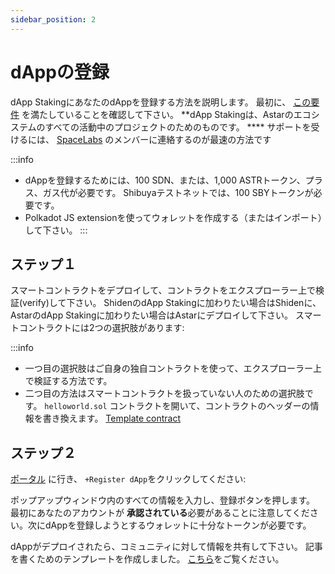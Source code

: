 ```yaml
---
sidebar_position: 2
---
```


# dAppの登録

dApp StakingにあなたのdAppを登録する方法を説明します。 最初に、 [この要件](https://docs.astar.network/docs/dapp-staking/for-devs/requirements) を満たしていることを確認して下さい。 **dApp Stakingは、Astarのエコシステムのすべての活動中のプロジェクトのためのものです。 **** サポートを受けるには、 [SpaceLabs](https://astar.network/spacelabs/) のメンバーに連絡するのが最速の方法です

:::info
- dAppを登録するためには、100 SDN、または、1,000 ASTRトークン、プラス、ガス代が必要です。 Shibuyaテストネットでは、100 SBYトークンが必要です。
- Polkadot JS extensionを使ってウォレットを作成する（またはインポート）して下さい。
:::

## ステップ１

スマートコントラクトをデプロイして、コントラクトをエクスプローラー上で検証(verify)して下さい。 ShidenのdApp Stakingに加わりたい場合はShidenに、AstarのdApp Stakingに加わりたい場合はAstarにデプロイして下さい。 スマートコントラクトには2つの選択肢があります:

:::info
- 一つ目の選択肢はご自身の独自コントラクトを使って、エクスプローラー上で検証する方法です。
- 二つ目の方法はスマートコントラクトを扱っていない人のための選択肢です。 `helloworld.sol` コントラクトを開いて、コントラクトのヘッダーの情報を書き換えます。 [Template contract](https://github.com/AstarNetwork/builders-program/blob/main/hellowold.sol)

## ステップ２

[ポータル](https://portal.astar.network/#/store/discover-dapps) に行き、 `+Register dApp`をクリックしてください:

ポップアップウィンドウ内のすべての情報を入力し、登録ボタンを押します。 最初にあなたのアカウントが **承認されている**必要があることに注意してください。次にdAppを登録しようとするウォレットに十分なトークンが必要です。

dAppがデプロイされたら、コミュニティに対して情報を共有して下さい。 記事を書くためのテンプレートを作成しました。 [こちら](https://astarnetwork.notion.site/dApp-staking-template-Astar-Network-07d029f2d89644f48a17650522968682)をご覧ください。
